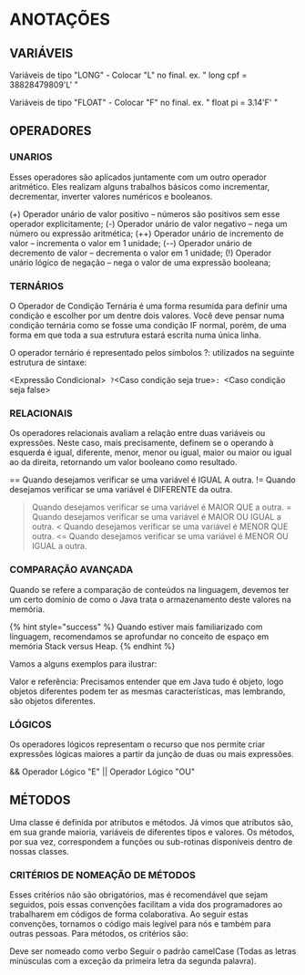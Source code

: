 # ANOTAÇÕES

## VARIÁVEIS

Variáveis de tipo "LONG" - Colocar "L" no final.
    ex. " long cpf = 38828479809'L' "


Variáveis de tipo "FLOAT" - Colocar "F" no final.
    ex. " float pi = 3.14'F' "

## OPERADORES

### UNARIOS

Esses operadores são aplicados juntamente com um outro operador aritmético. Eles realizam alguns trabalhos básicos como incrementar, decrementar, inverter valores numéricos e booleanos.

(+) Operador unário de valor positivo – números são positivos sem esse operador explicitamente;
(-) Operador unário de valor negativo – nega um número ou expressão aritmética;
(++) Operador unário de incremento de valor – incrementa o valor em 1 unidade;
(--) Operador unário de decremento de valor – decrementa o valor em 1 unidade;
(!) Operador unário lógico de negação – nega o valor de uma expressão booleana;

### TERNÁRIOS

O Operador de Condição Ternária é uma forma resumida para definir uma condição e escolher por um dentre dois valores. Você deve pensar numa condição ternária como se fosse uma condição IF normal, porém, de uma forma em que toda a sua estrutura estará escrita numa única linha.

O operador ternário é representado pelos símbolos ?: utilizados na seguinte estrutura de sintaxe:

<Expressão Condicional>`` ?``<Caso condição seja true>``: ``<Caso condição seja false>

### RELACIONAIS

Os operadores relacionais avaliam a relação entre duas variáveis ou expressões. Neste caso, mais precisamente, definem se o operando à esquerda é igual, diferente, menor, menor ou igual, maior ou maior ou igual ao da direita, retornando um valor booleano como resultado.

== Quando desejamos verificar se uma variável é IGUAL A outra.
!= Quando desejamos verificar se uma variável é DIFERENTE da outra.
> Quando desejamos verificar se uma variável é MAIOR QUE a outra.
>= Quando desejamos verificar se uma variável é MAIOR OU IGUAL a outra.
< Quando desejamos verificar se uma variável é MENOR QUE outra.
<= Quando desejamos verificar se uma variável é MENOR OU IGUAL a outra.

### COMPARAÇÃO AVANÇADA

Quando se refere a comparação de conteúdos na linguagem, devemos ter um certo domínio de como o Java trata o armazenamento deste valores na memória.

{% hint style="success" %} Quando estiver mais familiarizado com linguagem, recomendamos se aprofundar no conceito de espaço em memória Stack versus Heap. {% endhint %}

Vamos a alguns exemplos para ilustrar:

Valor e referência: Precisamos entender que em Java tudo é objeto, logo objetos diferentes podem ter as mesmas características, mas lembrando, são objetos diferentes.

### LÓGICOS

Os operadores lógicos representam o recurso que nos permite criar expressões lógicas maiores a partir da junção de duas ou mais expressões.

&& Operador Lógico "E"
|| Operador Lógico "OU"


## MÉTODOS

Uma classe é definida por atributos e métodos. Já vimos que atributos são, em sua grande maioria, variáveis de diferentes tipos e valores. Os métodos, por sua vez, correspondem a funções ou sub-rotinas disponíveis dentro de nossas classes.

### CRITÉRIOS DE NOMEAÇÃO DE MÉTODOS

Esses critérios não são obrigatórios, mas é recomendável que sejam seguidos, pois essas convenções facilitam a vida dos programadores ao trabalharem em códigos de forma colaborativa. Ao seguir estas convenções, tornamos o código mais legível para nós e também para outras pessoas. Para métodos, os critérios são:

Deve ser nomeado como verbo
Seguir o padrão camelCase (Todas as letras minúsculas com a exceção da primeira letra da segunda palavra).




